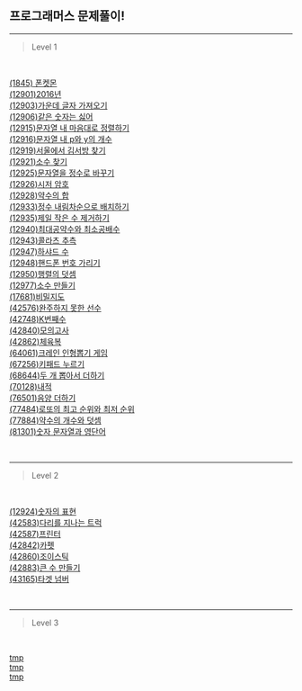 ## 프로그래머스 문제풀이!

---

> Level 1

<br>

[(1845) 폰켓몬](./src/1845.js)  
[(12901)2016년](./src/12901.js)  
[(12903)가운데 글자 가져오기](./src/12903.js)  
[(12906)같은 숫자는 싫어](./src/12906.js)  
[(12915)문자열 내 마음대로 정렬하기](./src/12915.js)  
[(12916)문자열 내 p와 y의 개수](./src/12916.js)  
[(12919)서울에서 김서방 찾기](./src/12919.js)  
[(12921)소수 찾기](./src/12921.js)  
[(12925)문자열을 정수로 바꾸기](./src/12925.js)  
[(12926)시저 암호](./src/12926.js)  
[(12928)약수의 합](./src/12928.js)  
[(12933)정수 내림차순으로 배치하기](./src/12933.js)  
[(12935)제일 작은 수 제거하기](./src/12935.js)  
[(12940)최대공약수와 최소공배수](./src/12940.js)  
[(12943)콜라츠 추측](./src/12943.js)  
[(12947)하샤드 수](./src/12947.js)  
[(12948)핸드폰 번호 가리기](./src/12948.js)  
[(12950)행렬의 덧셈](./src/12950.js)  
[(12977)소수 만들기](./src/12977.js)  
[(17681)비밀지도](./src/17681.js)  
[(42576)완주하지 못한 선수](./src/42576.js)  
[(42748)K번째수](./src/42748.js)  
[(42840)모의고사](./src/42840.js)  
[(42862)체육복](./src/42862.js)  
[(64061)크레인 인형뽑기 게임](./src/64061.js)  
[(67256)키패드 누르기](./src/67256.js)  
[(68644)두 개 뽑아서 더하기](./src/68644.js)  
[(70128)내적](./src/70128.js)  
[(76501)음양 더하기](./src/76501.js)  
[(77484)로또의 최고 순위와 최저 순위](./src/77484.js)  
[(77884)약수의 개수와 덧셈](./src/77884.js)  
[(81301)숫자 문자열과 영단어](./src/81301.js)

<br>

---

> Level 2

<br>

[(12924)숫자의 표현](./src/12924.js)  
[(42583)다리를 지나는 트럭](./src/42583.js)  
[(42587)프린터](./src/42587.js)  
[(42842)카펫](./src/42842.js)  
[(42860)조이스틱](./src/42860.js)  
[(42883)큰 수 만들기](./src/42883.js)  
[(43165)타겟 넘버](./src/43165.js)

<br>

---

> Level 3

<br>

[tmp]()  
[tmp]()  
[tmp]()

<br>
